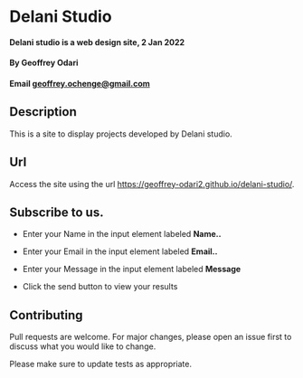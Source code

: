 # Delani Studio

#### Delani studio is a web design site, 2 Jan 2022
#### By **Geoffrey Odari**
#### Email **geoffrey.ochenge@gmail.com**

## Description
This is a site to display projects developed by Delani studio.

## Url

Access the site using the url https://geoffrey-odari2.github.io/delani-studio/.


## Subscribe to us.

- Enter your Name in the input element labeled **Name..**

- Enter your Email in the input element labeled **Email..**

- Enter your Message in the input element labeled **Message**

- Click the send button to view your results

## Contributing
Pull requests are welcome. For major changes, please open an issue first to discuss what you would like to change.

Please make sure to update tests as appropriate.

